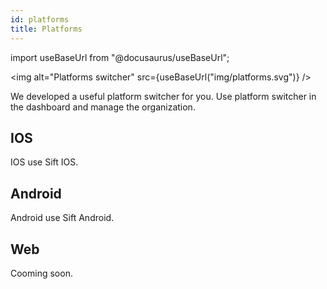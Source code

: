 ```yaml
---
id: platforms
title: Platforms
---
```


import useBaseUrl from "@docusaurus/useBaseUrl";

<img alt="Platforms switcher" src={useBaseUrl("img/platforms.svg")} />

We developed a useful platform switcher for you. Use platform switcher in the dashboard and manage the organization.

## IOS

IOS use Sift IOS.

## Android

Android use Sift Android.

## Web

Cooming soon.
